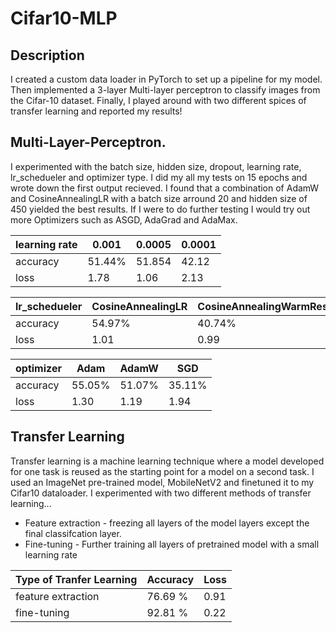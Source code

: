# Cifar10-MLP

Description
-----------------
I created a custom data loader in PyTorch to set up a pipeline for my model. Then implemented a 3-layer Multi-layer perceptron to classify images from the Cifar-10 dataset. Finally, I played around with two different spices of transfer learning and reported my results! 


Multi-Layer-Perceptron.
-------------------
I experimented with the batch size, hidden size, dropout, learning rate, lr_schedueler and optimizer type. I did my all my tests on 15 epochs and wrote down the first output recieved. I found that a combination of AdamW and CosineAnnealingLR with a batch size arround 20 and hidden size of 450 yielded the best results. If I were to do further testing I would try out more Optimizers such as ASGD, AdaGrad and AdaMax.

| learning rate |0.001    | 0.0005  | 0.0001
|---------------|---------|---------|-------|
|   accuracy    | 51.44%  | 51.854  | 42.12 |
|   loss        | 1.78    | 1.06    | 2.13  |

| lr_schedueler| CosineAnnealingLR | CosineAnnealingWarmRestarts | StepLR |
|--------------|-------------------|-----------------------------|--------|
|   accuracy   |      54.97%       |         40.74%              | 39.79% |
|   loss       |      1.01         |         0.99                | 1.04   |

| optimizer  | Adam    | AdamW  | SGD    |
|------------|---------|--------|--------|
|  accuracy  | 55.05%  | 51.07% | 35.11% |
|  loss      | 1.30    | 1.19   | 1.94   |


Transfer Learning 
-------------------
Transfer learning is a machine learning technique where a model developed for one task is reused as the starting point for a model on a second task. I used an ImageNet pre-trained model, MobileNetV2 and finetuned it to my Cifar10 dataloader. I experimented with two different methods of transfer learning...

  * Feature extraction - freezing all layers of the model layers except the final classifcation layer.
  * Fine-tuning - Further training all layers of pretrained model with a small learning rate
  
| Type of Tranfer Learning | Accuracy|  Loss  |
|--------------------------|---------|--------|
| feature extraction       |  76.69 %|   0.91 |
| fine-tuning              |  92.81 %|   0.22 |
